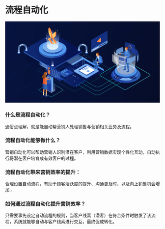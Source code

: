 # 流程自动化

![](../.gitbook/assets/image%20%28130%29.png)

### 什么是流程自动化？

通俗点理解，就是能自动帮营销人处理销售与营销相关业务及流程。

### 流程自动化能够做什么？

营销自动化可以帮助营销人识别潜在客户，利用营销数据实现个性化互动，自动执行将潜在客户培育成有效客户的过程。

### 流程自动化带来营销效率的提升：

合理设置自动流程，有助于顾客活跃度的提升、沟通更及时，以及向上销售机会增加 。

### 如何通过流程自动化提升营销效率？

只需要事先设定自动流程的规则，当客户线索（潜客）在符合条件时触发了该流程，系统就能够自动与客户线索进行交互，最终促成转化。

